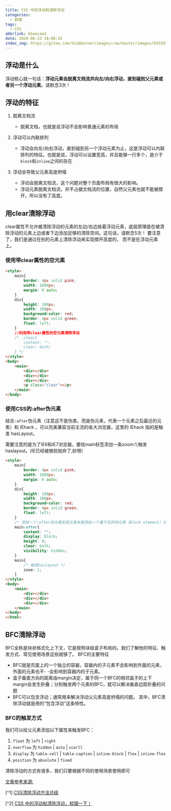 ```yaml
---
title: CSS 中的浮动和清除浮动
categories:
  - 前端
tags:
  - CSS
abbrlink: bbeacaa3
date: 2020-06-23 18:08:43
index_img: https://gitee.com/Stubborner/images/raw/master/images/5d33d5dc1531213134.png
---
```

## 浮动是什么

浮动核心就一句话：**浮动元素会脱离文档流并向左/向右浮动，直到碰到父元素或者另一个浮动元素**。请默念3次！
<!-- more -->
## 浮动的特征

1. 脱离文档流
   - 脱离文档，也就是说浮动不会影响普通元素的布局
2. 浮动可以内联排列
   - 浮动会向左/向右浮动，直到碰到另一个浮动元素为止，这是浮动可以内联排列的特征。也就是说，浮动可以设置宽高，并且能够一行多个，是介于`block`和`inline`之间的存在

3. 浮动会导致父元素高度坍塌
   - 浮动会脱离文档流，这个问题对整个页面布局有很大的影响。
   - 浮动元素脱离文档流，并不占据文档流的位置，自然父元素也就不能被撑开，所以没有了高度。
   
## 用clear清除浮动
clear属性不允许被清除浮动的元素的左边/右边挨着浮动元素，底层原理是在被清除浮动的元素上边或者下边添加足够的清除空间。这句话，请默念5次！
要注意了，我们是通过在别的元素上清除浮动来实现撑开高度的， 而不是在浮动元素上。

###  使用带clear属性的空元素

```html
<style>
    main{
        border: 4px solid pink;
        width: 1000px;
        margin: 0 auto;
    }
    div{
        height: 100px;
        width: 100px;
        background-color: red;
        border: 4px solid green;
        float: left;
    }
    //利用带clear属性的空元素清除浮动
    /* .clear{
        content: "";
        clear: both;
    } */
</style>
<body>
    <main>
        <div></div>
        <div></div>
        <div></div>
        <p class="clear"></p>
    </main>
</body>
```

### 使用CSS的:after伪元素

结合`:after`伪元素（注意这不是伪类，而是伪元素，代表一个元素之后最近的元素）和 IEhack ，可以完美兼容当前主流的各大浏览器，这里的 IEhack 指的是触发 hasLayout。

需要注意的是为了IE6和IE7浏览器，要给main标签添加一条zoom:1;触发haslayout。(IE已经被微软抛弃了,妙呀)

```html
<style>
    main{
        border: 4px solid pink;
        width: 1000px;
        margin: 0 auto;
    }
    div{
        height: 100px;
        width: 100px;
        background-color: red;
        border: 4px solid green;
        float: left;
    }
    /* 添加一个:after伪元素实现元素末尾添加一个看不见的块元素（Block element）清理浮动 */
    main:after{
        content: "";
        display: block;
        height: 0;
        clear: both;
        visibility: hidden;
    }
    main{
        /* 触发haslayout */
        zoom: 1;
    }
</style>
<body>
    <main>
        <div></div>
        <div></div>
        <div></div>
    </main>
</body>
</html>
```


## BFC清除浮动

BFC全称是块状格式化上下文，它是按照块级盒子布局的。我们了解他的特征、触发方式、常见使用场景这些就够了。
BFC的主要特征

- BFC就是页面上的一个独立的容器，容器内的子元素不会影响到外面的元素，外面的元素也不- -会影响到容器内的子元素。
- 盒子垂直方向的距离由margin决定，属于同一个BFC的相邻盒子的上下margin会发生折叠；分别触发两个元素的BFC，就可以解决垂直边距折叠的问题
- BFC可以包含浮动；通常用来解决浮动父元素高度坍塌的问题。
其中，BFC清除浮动就是用的“包含浮动”这条特性。

### BFC的触发方式

我们可以给父元素添加以下属性来触发BFC：

1. `float` 为 `left` | `right`
2. `overflow` 为 `hidden` | `auto` | `scorll`
3. `display` 为 `table-cell` | `table-caption` | `inline-block` | `flex` | `inline-flex`
4. `position` 为 `absolute` | `fixed`



清除浮动的方式有很多，我们只要根据不同的使用场景使用即可

<u>文章参考来源:</u>

[^1] [ <u>CSS清除浮动方法总结</u> ](https://juejin.im/post/582d98d5da2f600063e28f27)

[^2] [<u>CSS 中的浮动和清除浮动，梳理一下！</u>](https://juejin.im/entry/580479b85bbb50005b7c5083)

